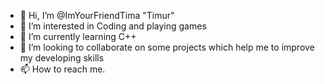 - 👋 Hi, I’m @ImYourFriendTima "Timur"
- 👀 I’m interested in Coding and playing games
- 🌱 I’m currently learning C++
- 💞️ I’m looking to collaborate on some projects which help me to improve my developing skills
- 📫 How to reach me.

<!---
ImYourFriendTima/ImYourFriendTima is a ✨ special ✨ repository because its `README.md` (this file) appears on your GitHub profile.
You can click the Preview link to take a look at your changes.
--->
